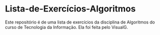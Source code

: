 # Lista-de-Exercícios-Algoritmos
Este repositório é de uma lista de exercícios da disciplina de Algoritmos do curso de Tecnologia da Informação. Ela foi feita pelo VisualG. 
